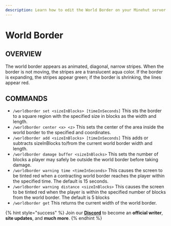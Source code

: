 ```yaml
---
description: Learn how to edit the World Border on your Minehut server.
---
```


# World Border

## OVERVIEW

The world border appears as animated, diagonal, narrow stripes. When the border is not moving, the stripes are a translucent aqua color. If the border is expanding, the stripes appear green; if the border is shrinking, the lines appear red.

## COMMANDS

* `/worldborder set <sizeInBlocks> [timeInSeconds]` This sts the border to a square region with the specified size in blocks as the width and length.
* `/worldborder center <x> <z>` This sets the center of the area inside the world border to the specified  and  coordinates.
* `/worldborder add <sizeInBlocks> [timeInSeconds]` This adds or subtracts sizeInBlocks to/from the current world border width and length.
* `/worldborder damage buffer <sizeInBlocks>` This sets the number of blocks a player may safely be outside the world border before taking damage.
* `/worldborder warning time <timeInSeconds>` This causes the screen to be tinted red when a contracting world border reaches the player within the specified time. The default is 15 seconds.
* `/worldborder warning distance <sizeInBlocks>` This causes the screen to be tinted red when the player is within the specified number of blocks from the world border. The default is 5 blocks
* `/worldborder get` This returns the current width of the world border.

{% hint style="success" %}
Join our [**Discord**](https://discord.gg/TYhH5bK) to become an **official writer**, **site updates**, and **much more**.
{% endhint %}

